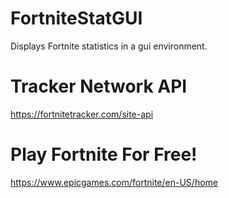 # FortniteStatGUI
Displays Fortnite statistics in a gui environment.

# Tracker Network API
https://fortnitetracker.com/site-api

# Play Fortnite For Free!
https://www.epicgames.com/fortnite/en-US/home
